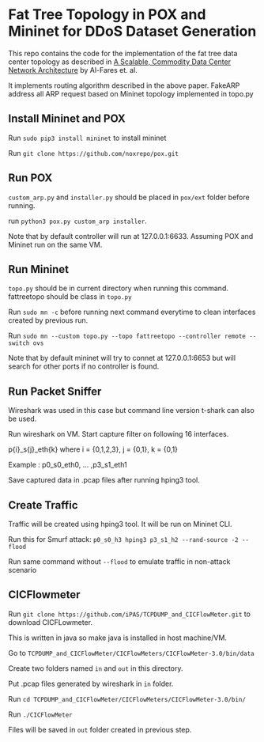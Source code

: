 # Fat Tree Topology in POX and Mininet for DDoS Dataset Generation

This repo contains the code for the implementation of the fat tree data center topology as described in [A Scalable, Commodity Data Center Network Architecture](http://ccr.sigcomm.org/online/files/p63-alfares.pdf) by Al-Fares et. al.

It implements routing algorithm described in the above paper. FakeARP address all ARP request based on Mininet topology implemented in topo.py

## Install Mininet and POX
Run `sudo pip3 install mininet` to install mininet

Run `git clone https://github.com/noxrepo/pox.git`

## Run POX
`custom_arp.py` and `installer.py` should be placed in `pox/ext` folder before running.

run `python3 pox.py custom_arp installer`.

Note that by default controller will run at 127.0.0.1:6633. Assuming POX and Mininet run on the same VM.  

## Run Mininet
`topo.py` should be in current directory when running this command. fattreetopo should be class in `topo.py`

Run `sudo mn -c` before running next command everytime to clean interfaces created by previous run. 

Run `sudo mn --custom topo.py --topo fattreetopo --controller remote --switch ovs`

Note that by default mininet will try to connet at 127.0.0.1:6653 but will search for other ports if no controller is found.

## Run Packet Sniffer
Wireshark was used in this case but command line version t-shark can also be used.

Run wireshark on VM. Start capture filter on following 16 interfaces. 

p{i}_s{j}_eth{k} where i = {0,1,2,3}, j = {0,1}, k = {0,1}

Example : p0_s0_eth0, ... ,p3_s1_eth1

Save captured data in .pcap files after running hping3 tool.

## Create Traffic
Traffic will be created using hping3 tool. It will be run on Mininet CLI.

Run this for Smurf attack: `p0_s0_h3 hping3 p3_s1_h2 --rand-source -2 --flood`

Run same command without `--flood` to emulate traffic in non-attack scenario

## CICFlowmeter
Run `git clone https://github.com/iPAS/TCPDUMP_and_CICFlowMeter.git` to download CICFLowmeter.

This is written in java so make java is installed in host machine/VM.

Go to `TCPDUMP_and_CICFlowMeter/CICFlowMeters/CICFlowMeter-3.0/bin/data`

Create two folders named `in` and `out` in this directory.

Put .pcap files generated by wireshark in `in` folder.

Run `cd TCPDUMP_and_CICFlowMeter/CICFlowMeters/CICFlowMeter-3.0/bin/`

Run `./CICFlowMeter`

Files will be saved in `out` folder created in previous step.
